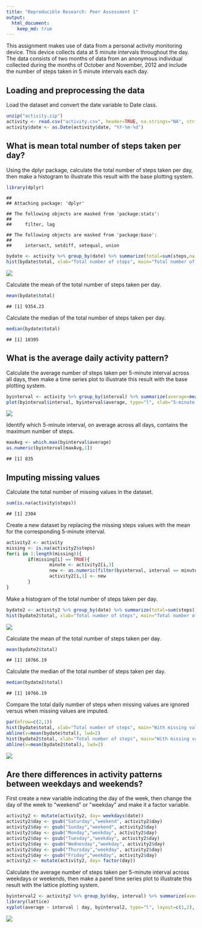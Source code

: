 ```yaml
---
title: "Reproducible Research: Peer Assessment 1"
output: 
  html_document:
    keep_md: true
---
```




This assignment makes use of data from a personal activity monitoring device. This device collects data at 5 minute intervals throughout the day. The data consists of two months of data from an anonymous individual collected during the months of October and November, 2012 and include the number of steps taken in 5 minute intervals each day.



## Loading and preprocessing the data
Load the dataset and convert the date variable to Date class.

```r
unzip("activity.zip")
activity <- read.csv("activity.csv", header=TRUE, na.strings="NA", stringsAsFactors = FALSE)
activity$date <- as.Date(activity$date, "%Y-%m-%d")
```



## What is mean total number of steps taken per day?
Using the dplyr package, calculate the total number of steps taken per day, then make a histogram to illustrate this result with the base plotting system.

```r
library(dplyr)
```

```
## 
## Attaching package: 'dplyr'
```

```
## The following objects are masked from 'package:stats':
## 
##     filter, lag
```

```
## The following objects are masked from 'package:base':
## 
##     intersect, setdiff, setequal, union
```

```r
bydate <- activity %>% group_by(date) %>% summarize(total=sum(steps,na.rm=TRUE))
hist(bydate$total, xlab="Total number of steps", main="Total number of steps taken per day", col="skyblue")
```

![](PA1_template_files/figure-html/histogram1-1.png)<!-- -->

Calculate the mean of the total number of steps taken per day.

```r
mean(bydate$total)
```

```
## [1] 9354.23
```

Calculate the median of the total number of steps taken per day.

```r
median(bydate$total)
```

```
## [1] 10395
```



## What is the average daily activity pattern?
Calculate the average number of steps taken per 5-minute interval across all days, then make a time series plot to illustrate this result with the base plotting system.

```r
byinterval <- activity %>% group_by(interval) %>% summarize(average=mean(steps,na.rm=TRUE))
plot(byinterval$interval, byinterval$average, type="l", xlab="5-minute interval", ylab="Average number of steps", main="Average daily activity pattern")
```

![](PA1_template_files/figure-html/timeseries1-1.png)<!-- -->

Identify which 5-minute interval, on average across all days, contains the maximum number of steps.

```r
maxAvg <- which.max(byinterval$average)
as.numeric(byinterval[maxAvg,1])
```

```
## [1] 835
```



## Imputing missing values
Calculate the total number of missing values in the dataset.

```r
sum(is.na(activity$steps))
```

```
## [1] 2304
```

Create a new dataset by replacing the missing steps values with the mean for the corresponding 5-minute interval.

```r
activity2 <- activity
missing <- is.na(activity2$steps)
for(i in 1:length(missing)){
        if(missing[i] == TRUE){
                minute <- activity2[i,3]
                new <- as.numeric(filter(byinterval, interval == minute)[,2])
                activity2[i,1] <- new
        }
}
```

Make a histogram of the total number of steps taken per day.

```r
bydate2 <- activity2 %>% group_by(date) %>% summarize(total=sum(steps))
hist(bydate2$total, xlab="Total number of steps", main="Total number of steps taken per day", col="red")
```

![](PA1_template_files/figure-html/histogram2-1.png)<!-- -->

Calculate the mean of the total number of steps taken per day.

```r
mean(bydate2$total)
```

```
## [1] 10766.19
```

Calculate the median of the total number of steps taken per day.

```r
median(bydate2$total)
```

```
## [1] 10766.19
```

Compare the total daily number of steps when missing values are ignored versus when missing values are imputed.

```r
par(mfrow=c(2,1))
hist(bydate$total, xlab="Total number of steps", main="With missing values ignored", col="skyblue")
abline(v=mean(bydate$total), lwd=2)
hist(bydate2$total, xlab="Total number of steps", main="With missing values imputed", col="red")
abline(v=mean(bydate2$total), lwd=2)
```

![](PA1_template_files/figure-html/panelhistogram-1.png)<!-- -->



## Are there differences in activity patterns between weekdays and weekends?
First create a new variable indicating the day of the week, then change the day of the week to "weekend" or "weekday" and make it a factor variable.

```r
activity2 <- mutate(activity2, day= weekdays(date))
activity2$day <- gsub("Saturday","weekend", activity2$day)
activity2$day <- gsub("Sunday","weekend", activity2$day)
activity2$day <- gsub("Monday","weekday", activity2$day)
activity2$day <- gsub("Tuesday","weekday", activity2$day)
activity2$day <- gsub("Wednesday","weekday", activity2$day)
activity2$day <- gsub("Thursday","weekday", activity2$day)
activity2$day <- gsub("Friday","weekday", activity2$day)
activity2 <- mutate(activity2, day= factor(day))
```

Calculate the average number of steps taken per 5-minute interval across weekdays or weekends, then make a panel time series plot to illustrate this result with the lattice plotting system.

```r
byinterval2 <- activity2 %>% group_by(day, interval) %>% summarize(average=mean(steps))
library(lattice)
xyplot(average ~ interval | day, byinterval2, type="l", layout=c(1,2), xlab="5-minute interval", ylab="Average number of steps", main="Activity pattern")
```

![](PA1_template_files/figure-html/paneltimeseries-1.png)<!-- -->

